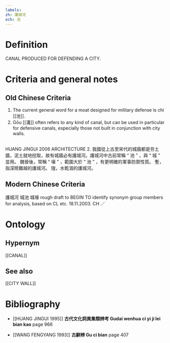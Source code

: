 ```yaml
---
labels: 
zh: 護城河
och: 池
---
```


# Definition
CANAL PRODUCED FOR DEFENDING A CITY.
# Criteria and general notes
## Old Chinese Criteria
1. The current general word for a moat designed for military defense is chí [[池]].
2. Gōu [[溝]] often refers to any kind of canal, but can be used in particular for defensive canals, especially those not built in conjunction with city walls.
## 
HUANG JINGUI 2006
ARCHITECTURE 2. 我國從上古至宋代的城牆都是夯土牆，泥土就地挖取，故有城牆必有護城河。護城河中古前常稱 “ 池 ” ，與 “ 城 ” 並用。
魏晉後，常稱 “ 壕 ” ，範圍大於 “ 池 ” ，有更明確的軍事防禦性質。
塹，指深險難越的護城河。
隍，水乾涸的護城河。
## Modern Chinese Criteria
護城河
城池
城壕
rough draft to BEGIN TO identify synonym group members for analysis, based on CL etc. 18.11.2003. CH ／
# Ontology

## Hypernym
[[CANAL]]
## See also
[[CITY WALL]]
# Bibliography
- [[HUANG JINGUI 1995]]
**古代文化詞異集類辨考 Gudai wenhua ci yi ji lei bian kao** page 966

- [[WANG FENGYANG 1993]]
**古辭辨 Gu ci bian** page 407
